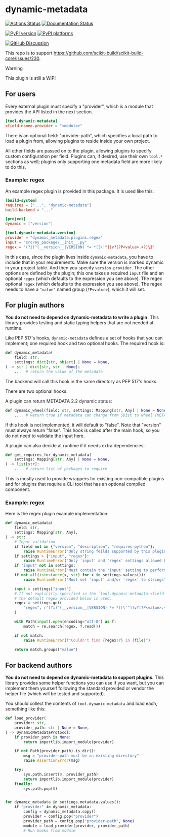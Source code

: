 # dynamic-metadata

[![Actions Status][actions-badge]][actions-link]
[![Documentation Status][rtd-badge]][rtd-link]

[![PyPI version][pypi-version]][pypi-link]
[![PyPI platforms][pypi-platforms]][pypi-link]

[![GitHub Discussion][github-discussions-badge]][github-discussions-link]

<!-- SPHINX-START -->

This repo is to support
https://github.com/scikit-build/scikit-build-core/issues/230.

> [!WARNING]
> 
> This plugin is still a WiP!

## For users

Every external plugin must specify a "provider", which is a module that provides
the API listed in the next section.

```toml
[tool.dynamic-metadata]
<field-name>.provider = "<module>"
```

There is an optional field: "provider-path", which specifies a local path to
load a plugin from, allowing plugins to reside inside your own project.

All other fields are passed on to the plugin, allowing plugins to specify custom
configuration per field. Plugins can, if desired, use their own `tool.*`
sections as well; plugins only supporting one metadata field are more likely to
do this.

### Example: regex

An example regex plugin is provided in this package. It is used like this:

```toml
[build-system]
requires = ["...", "dynamic-metadata"]
build-backend = "..."

[project]
dynamic = ["version"]

[tool.dynamic-metadata.version]
provider = "dynamic_metadata.plugins.regex"
input = "src/my_package/__init__.py"
regex = '(?i)^(__version__|VERSION) *= *([\'"])v?(?P<value>.+?)\2'
```

In this case, since the plugin lives inside `dynamic-metadata`, you have to
include that in your requirements. Make sure the version is marked dynamic in
your project table. And then you specify `version.provider`. The other options
are defined by the plugin; this one takes a required `input` file and an
optional `regex` (which defaults to the expression you see above). The regex
optional `regex` (which defaults to the expression you see above). The regex
needs to have a `"value"` named group (`?P<value>`), which it will set.

## For plugin authors

**You do not need to depend on dynamic-metadata to write a plugin.** This
library provides testing and static typing helpers that are not needed at
runtime.

Like PEP 517's hooks, `dynamic-metadata` defines a set of hooks that you can
implement; one required hook and two optional hooks. The required hook is:

```python
def dynamic_metadata(
    field: str,
    settings: dict[str, object] | None = None,
) -> str | dict[str, str | None]:
    ...  # return the value of the metadata
```

The backend will call this hook in the same directory as PEP 517's hooks.

There are two optional hooks.

A plugin can return METADATA 2.2 dynamic status:

```python
def dynamic_wheel(field: str, settings: Mapping[str, Any] | None = None) -> bool:
    ...  # Return true if metadata can change from SDist to wheel (METADATA 2.2 feature)
```

If this hook is not implemented, it will default to "false". Note that "version"
must always return "false". This hook is called after the main hook, so you do
not need to validate the input here.

A plugin can also decide at runtime if it needs extra dependencies:

```python
def get_requires_for_dynamic_metadata(
    settings: Mapping[str, Any] | None = None,
) -> list[str]:
    ...  # return list of packages to require
```

This is mostly used to provide wrappers for existing non-compatible plugins and
for plugins that require a CLI tool that has an optional compiled component.

### Example: regex

Here is the regex plugin example implementation:

```python
def dynamic_metadata(
    field: str,
    settings: Mapping[str, Any],
) -> str:
    # Input validation
    if field not in {"version", "description", "requires-python"}:
        raise RuntimeError("Only string feilds supported by this plugin")
    if settings > {"input", "regex"}:
        raise RuntimeError("Only 'input' and 'regex' settings allowed by this plugin")
    if "input" not in settings:
        raise RuntimeError("Must contain the 'input' setting to perform a regex on")
    if not all(isinstance(x, str) for x in settings.values()):
        raise RuntimeError("Must set 'input' and/or 'regex' to strings")

    input = settings["input"]
    # If not explicitly specified in the `tool.dynamic-metadata.<field-name>` table,
    # the default regex provided below is used.
    regex = settings.get(
        "regex", r'(?i)^(__version__|VERSION) *= *([\'"])v?(?P<value>.+?)\2'
    )

    with Path(input).open(encoding="utf-8") as f:
        match = re.search(regex, f.read())

    if not match:
        raise RuntimeError(f"Couldn't find {regex!r} in {file}")

    return match.groups("value")
```

## For backend authors

**You do not need to depend on dynamic-metadata to support plugins.** This
library provides some helper functions you can use if you want, but you can
implement them yourself following the standard provided or vendor the helper
file (which will be tested and supported).

You should collect the contents of `tool.dynamic-metadata` and load each,
something like this:

```python
def load_provider(
    provider: str,
    provider_path: str | None = None,
) -> DynamicMetadataProtocol:
    if provider_path is None:
        return importlib.import_module(provider)

    if not Path(provider_path).is_dir():
        msg = "provider-path must be an existing directory"
        raise AssertionError(msg)

    try:
        sys.path.insert(0, provider_path)
        return importlib.import_module(provider)
    finally:
        sys.path.pop(0)


for dynamic_metadata in settings.metadata.values():
    if "provider" in dynamic_metadata:
        config = dynamic_metadata.copy()
        provider = config.pop("provider")
        provider_path = config.pop("provider-path", None)
        module = load_provider(provider, provider_path)
        # Run hooks from module
```

<!-- prettier-ignore-start -->
[actions-badge]:            https://github.com/scikit-build/dynamic-metadata/workflows/CI/badge.svg
[actions-link]:             https://github.com/scikit-build/dynamic-metadata/actions
[github-discussions-badge]: https://img.shields.io/static/v1?label=Discussions&message=Ask&color=blue&logo=github
[github-discussions-link]:  https://github.com/scikit-build/scikit-build/discussions
[pypi-link]:                https://pypi.org/project/dynamic-metadata/
[pypi-platforms]:           https://img.shields.io/pypi/pyversions/dynamic-metadata
[pypi-version]:             https://img.shields.io/pypi/v/dynamic-metadata
[rtd-badge]:                https://readthedocs.org/projects/dynamic-metadata/badge/?version=latest
[rtd-link]:                 https://dynamic-metadata.readthedocs.io/en/latest/?badge=latest

<!-- prettier-ignore-end -->
